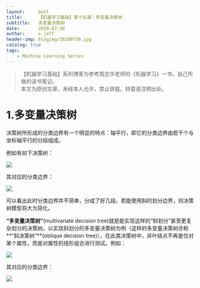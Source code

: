 ```yaml
---
layout:     post
title:      【机器学习基础】第十五课：多变量决策树
subtitle:   多变量决策树
date:       2020-07-30
author:     x-jeff
header-img: blogimg/20200730.jpg
catalog: true
tags:
    - Machine Learning Series
---
```

>【机器学习基础】系列博客为参考周志华老师的《机器学习》一书，自己所做的读书笔记。  
>本文为原创文章，未经本人允许，禁止转载。转载请注明出处。

# 1.多变量决策树

决策树所形成的分类边界有一个明显的特点：轴平行，即它的分类边界由若干个与坐标轴平行的分段组成。

例如有如下决策树：

![](https://xjeffblogimg.oss-cn-beijing.aliyuncs.com/BLOGIMG/BlogImage/MachineLearningSeries/Lesson15/15x1.png)

其对应的分类边界：

![](https://xjeffblogimg.oss-cn-beijing.aliyuncs.com/BLOGIMG/BlogImage/MachineLearningSeries/Lesson15/15x2.png)

可以看出此时分类边界并不简单，分成了好几段。若能使用斜的划分边界，则决策树模型将大为简化。

**“多变量决策树”**(multivariate decision tree)就是能实现这样的“斜划分”甚至更复杂划分的决策树。以实现斜划分的多变量决策树为例（这样的多变量决策树亦称**“斜决策树”**(oblique decision tree)），在此类决策树中，非叶结点不再是仅对某个属性，而是对属性的线形组合进行测试。例如：

![](https://xjeffblogimg.oss-cn-beijing.aliyuncs.com/BLOGIMG/BlogImage/MachineLearningSeries/Lesson15/15x3.png)

其对应的分类边界：

![](https://xjeffblogimg.oss-cn-beijing.aliyuncs.com/BLOGIMG/BlogImage/MachineLearningSeries/Lesson15/15x4.png)